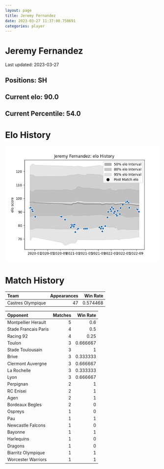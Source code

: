 ```yaml
---  
layout: page  
title: Jeremy Fernandez  
date: 2023-03-27 11:37:00.750691  
categories: player  
---
```

# Jeremy Fernandez


Last updated: 2023-03-27
## Positions: SH

## Current elo: 90.0

## Current Percentile: 54.0

# Elo History


![elo history](history_JeremyFernandez.png)
# Match History


| Team              |   Appearances |   Win Rate |
|:------------------|--------------:|-----------:|
| Castres Olympique |            47 |   0.574468 |

| Opponent             |   Matches |   Win Rate |
|:---------------------|----------:|-----------:|
| Montpellier Herault  |         5 |   0.6      |
| Stade Francais Paris |         4 |   0.5      |
| Racing 92            |         4 |   0.25     |
| Toulon               |         3 |   0.666667 |
| Stade Toulousain     |         3 |   1        |
| Brive                |         3 |   0.333333 |
| Clermont Auvergne    |         3 |   0.666667 |
| La Rochelle          |         3 |   0.333333 |
| Lyon                 |         3 |   0.666667 |
| Perpignan            |         2 |   1        |
| RC Enisei            |         2 |   1        |
| Agen                 |         2 |   1        |
| Bordeaux Begles      |         2 |   0        |
| Ospreys              |         1 |   0        |
| Pau                  |         1 |   1        |
| Newcastle Falcons    |         1 |   0        |
| Bayonne              |         1 |   1        |
| Harlequins           |         1 |   0        |
| Dragons              |         1 |   0        |
| Biarritz Olympique   |         1 |   1        |
| Worcester Warriors   |         1 |   1        |